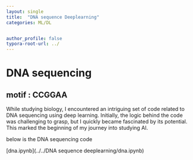 ```yaml
---
layout: single
title:  "DNA sequence Deeplearning"
categories: ML/DL


author_profile: false
typora-root-url: ../
---
```




# DNA sequencing

## motif : CCGGAA

While studying biology, I encountered an intriguing set of code related to DNA sequencing using deep learning. Initially, the logic behind the code was challenging to grasp, but I quickly became fascinated by its potential. This marked the beginning of my journey into studying AI.

below is the DNA sequencing code 

 [dna.ipynb](../../DNA sequence deeplearning/dna.ipynb) 
